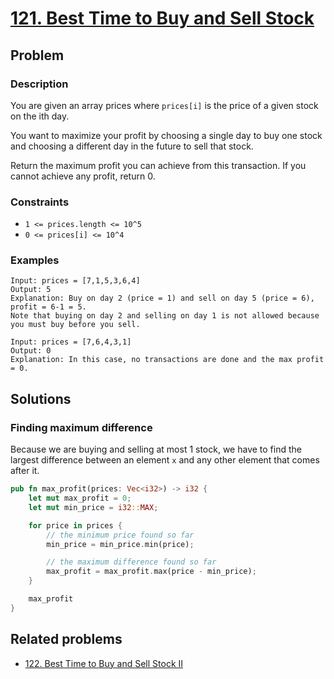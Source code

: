# [121. Best Time to Buy and Sell Stock](https://leetcode.com/problems/best-time-to-buy-and-sell-stock/)

## Problem

### Description

You are given an array prices where `prices[i]` is the price of a given stock on
the ith day.

You want to maximize your profit by choosing a single day to buy one stock and
choosing a different day in the future to sell that stock.

Return the maximum profit you can achieve from this transaction. If you cannot
achieve any profit, return 0.

### Constraints

* `1 <= prices.length <= 10^5`
* `0 <= prices[i] <= 10^4`

### Examples

```text
Input: prices = [7,1,5,3,6,4]
Output: 5
Explanation: Buy on day 2 (price = 1) and sell on day 5 (price = 6), profit = 6-1 = 5.
Note that buying on day 2 and selling on day 1 is not allowed because you must buy before you sell.
```

 ```text
Input: prices = [7,6,4,3,1]
Output: 0
Explanation: In this case, no transactions are done and the max profit = 0.
```

## Solutions

### Finding maximum difference

Because we are buying and selling at most 1 stock, we have to find the largest
difference between an element `x` and any other element that comes after it.

```rust
pub fn max_profit(prices: Vec<i32>) -> i32 {
    let mut max_profit = 0;
    let mut min_price = i32::MAX;

    for price in prices {
        // the minimum price found so far
        min_price = min_price.min(price);

        // the maximum difference found so far
        max_profit = max_profit.max(price - min_price);
    }

    max_profit
}
```

## Related problems

* [122. Best Time to Buy and Sell Stock II](122%20-%20Best%20Time%20to%20Buy%20and%20Sell%20Stock%20II.md)
